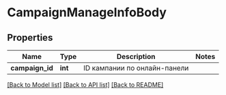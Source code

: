 # CampaignManageInfoBody

## Properties
Name | Type | Description | Notes
------------ | ------------- | ------------- | -------------
**campaign_id** | **int** | ID кампании по онлайн-панели | 

[[Back to Model list]](../README.md#documentation-for-models) [[Back to API list]](../README.md#documentation-for-api-endpoints) [[Back to README]](../README.md)


